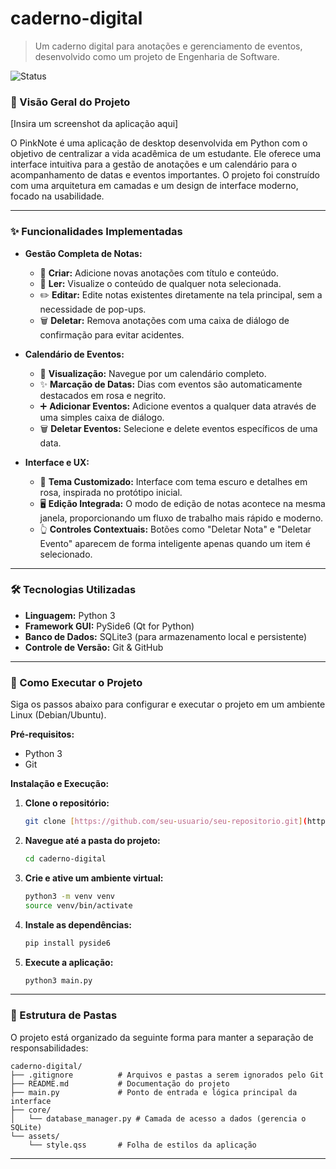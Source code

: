 #  caderno-digital
> Um caderno digital para anotações e gerenciamento de eventos, desenvolvido como um projeto de Engenharia de Software.

![Status](https://img.shields.io/badge/status-em%20desenvolvimento-yellowgreen)

### 📸 Visão Geral do Projeto

[Insira um screenshot da aplicação aqui]

O PinkNote é uma aplicação de desktop desenvolvida em Python com o objetivo de centralizar a vida acadêmica de um estudante. Ele oferece uma interface intuitiva para a gestão de anotações e um calendário para o acompanhamento de datas e eventos importantes. O projeto foi construído com uma arquitetura em camadas e um design de interface moderno, focado na usabilidade.

---

### ✨ Funcionalidades Implementadas

* **Gestão Completa de Notas:**
    * 📝 **Criar:** Adicione novas anotações com título e conteúdo.
    * 👀 **Ler:** Visualize o conteúdo de qualquer nota selecionada.
    * ✏️ **Editar:** Edite notas existentes diretamente na tela principal, sem a necessidade de pop-ups.
    * 🗑️ **Deletar:** Remova anotações com uma caixa de diálogo de confirmação para evitar acidentes.

* **Calendário de Eventos:**
    * 📅 **Visualização:** Navegue por um calendário completo.
    * ✨ **Marcação de Datas:** Dias com eventos são automaticamente destacados em rosa e negrito.
    * ➕ **Adicionar Eventos:** Adicione eventos a qualquer data através de uma simples caixa de diálogo.
    * 🗑️ **Deletar Eventos:** Selecione e delete eventos específicos de uma data.

* **Interface e UX:**
    * 🎨 **Tema Customizado:** Interface com tema escuro e detalhes em rosa, inspirada no protótipo inicial.
    * 🖥️ **Edição Integrada:** O modo de edição de notas acontece na mesma janela, proporcionando um fluxo de trabalho mais rápido e moderno.
    * 👆 **Controles Contextuais:** Botões como "Deletar Nota" e "Deletar Evento" aparecem de forma inteligente apenas quando um item é selecionado.

---

### 🛠️ Tecnologias Utilizadas

* **Linguagem:** Python 3
* **Framework GUI:** PySide6 (Qt for Python)
* **Banco de Dados:** SQLite3 (para armazenamento local e persistente)
* **Controle de Versão:** Git & GitHub

---

### 🚀 Como Executar o Projeto

Siga os passos abaixo para configurar e executar o projeto em um ambiente Linux (Debian/Ubuntu).

**Pré-requisitos:**
* Python 3
* Git

**Instalação e Execução:**

1.  **Clone o repositório:**
    ```bash
    git clone [https://github.com/seu-usuario/seu-repositorio.git](https://github.com/seu-usuario/seu-repositorio.git)
    ```

2.  **Navegue até a pasta do projeto:**
    ```bash
    cd caderno-digital
    ```

3.  **Crie e ative um ambiente virtual:**
    ```bash
    python3 -m venv venv
    source venv/bin/activate
    ```

4.  **Instale as dependências:**
    ```bash
    pip install pyside6
    ```

5.  **Execute a aplicação:**
    ```bash
    python3 main.py
    ```

---

### 📂 Estrutura de Pastas

O projeto está organizado da seguinte forma para manter a separação de responsabilidades:

```
caderno-digital/
├── .gitignore          # Arquivos e pastas a serem ignorados pelo Git
├── README.md           # Documentação do projeto
├── main.py             # Ponto de entrada e lógica principal da interface
├── core/
│   └── database_manager.py # Camada de acesso a dados (gerencia o SQLite)
└── assets/
    └── style.qss       # Folha de estilos da aplicação
```

---
